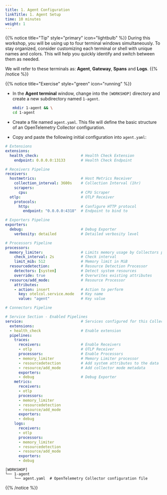 ```yaml
---
title: 1. Agent Configuration
linkTitle: 1. Agent Setup
time: 10 minutes
weight: 1
---
```


{{% notice title="Tip" style="primary" icon="lightbulb" %}}
During this workshop, you will be using up to four terminal windows simultaneously. To stay organized, consider customizing each terminal or shell with unique names and colors. This will help you quickly identify and switch between them as needed.

We will refer to these terminals as: **Agent**, **Gateway**, **Spans** and **Logs**.
{{% /notice %}}

{{% notice title="Exercise" style="green" icon="running" %}}

- In the **Agent terminal** window, change into the `[WORKSHOP]` directory and create a new subdirectory named `1-agent`.

    ```bash
    mkdir 1-agent && \
    cd 1-agent
    ```

- Create a file named `agent.yaml`. This file will define the basic structure of an OpenTelemetry Collector configuration.

- Copy and paste the following initial configuration into `agent.yaml`:

```yaml { title="agent.yaml" }
# Extensions
extensions:
  health_check:                   # Health Check Extension
    endpoint: 0.0.0.0:13133       # Health Check Endpoint

# Receivers Pipeline
receivers:
  hostmetrics:                    # Host Metrics Receiver
    collection_interval: 3600s    # Collection Interval (1hr)
    scrapers:
      cpu:                        # CPU Scraper
  otlp:                           # OTLP Receiver
    protocols:
      http:                       # Configure HTTP protocol
        endpoint: "0.0.0.0:4318"  # Endpoint to bind to

# Exporters Pipeline
exporters:
  debug:                          # Debug Exporter
    verbosity: detailed           # Detailed verbosity level

# Processors Pipeline
processors:
  memory_limiter:                 # Limits memory usage by Collectors pipeline
    check_interval: 2s            # Check interval
    limit_mib: 512                # Memory limit in MiB
  resourcedetection:              # Resource Detection Processor
    detectors: [system]           # Detect system resources
    override: true                # Overwrites existing attributes
  resource/add_mode:              # Resource Processor
    attributes:
    - action: insert              # Action to perform
      key: otelcol.service.mode   # Key name
      value: "agent"              # Key value

# Connectors Pipeline

# Service Section - Enabled Pipelines
service:                          # Services configured for this Collector
  extensions:
  - health_check                  # Enable extension
  pipelines:
    traces:
      receivers:                  # Enable Receivers
      - otlp                      # OTLP Receiver
      processors:                 # Enable Processors
      - memory_limiter            # Memory Limiter processor
      - resourcedetection         # Add system attributes to the data
      - resource/add_mode         # Add collector mode metadata
      exporters:
      - debug                     # Debug Exporter
    metrics:
      receivers:
      - otlp
      processors:
      - memory_limiter
      - resourcedetection
      - resource/add_mode
      exporters:
      - debug
    logs:
      receivers:
      - otlp
      processors:
      - memory_limiter
      - resourcedetection
      - resource/add_mode
      exporters:
      - debug
```

```text { title="Updated Directory Structure" }
[WORKSHOP]
└── 1-agent
    └── agent.yaml  # OpenTelemetry Collector configuration file
```

{{% /notice %}}
